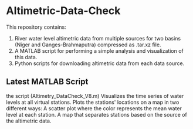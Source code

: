 # Altimetric-Data-Check


This repository contains:
1. River water level altimetric data from multiple sources for two basins (Niger and Ganges-Brahmaputra) compressed as .tar.xz file.
2. A MATLAB script for performing a simple analysis and visualization of this data.
3. Python scripts for downloading altimetric data from each data source.


## Latest MATLAB Script

the script (Altimetry_DataCheck_V8.m) Visualizes the time series of water levels at all virtual stations. Plots the stations' locations on a map in two different ways:
A scatter plot where the color represents the mean water level at each station.
A map that separates stations based on the source of the altimetric data.
